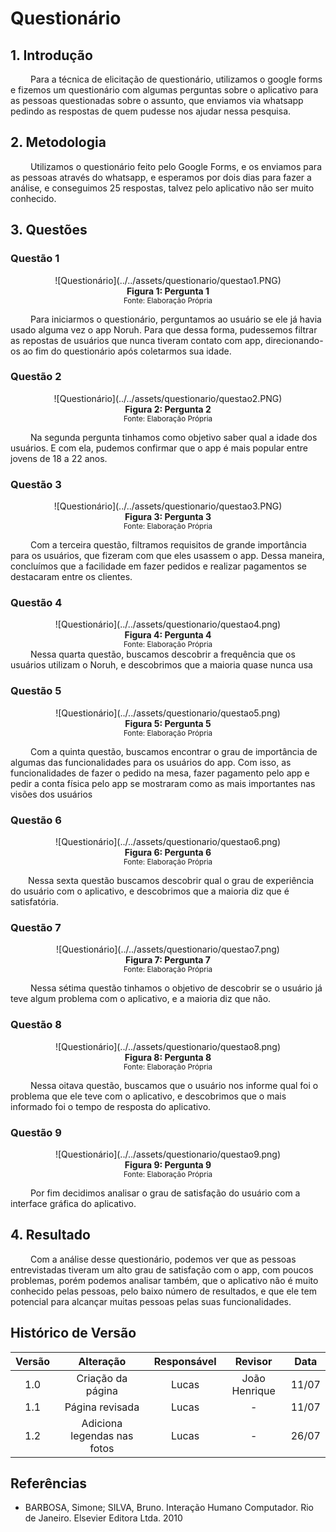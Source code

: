 # Questionário

## 1. Introdução
&emsp;&emsp; Para a técnica de elicitação de questionário, utilizamos o google forms e fizemos um questionário com algumas perguntas sobre o aplicativo para as pessoas questionadas sobre o assunto, que enviamos via whatsapp pedindo as respostas de quem pudesse nos ajudar nessa pesquisa.

## 2. Metodologia
&emsp;&emsp; Utilizamos o questionário feito pelo Google Forms, e os enviamos para as pessoas através do whatsapp, e esperamos por dois dias para fazer a análise, e conseguimos 25 respostas, talvez pelo aplicativo não ser muito conhecido.

## 3. Questões

### Questão 1
<center>
![Questionário](../../assets/questionario/questao1.PNG)
</center>

<figcaption align='center'>
    <b>Figura 1: Pergunta 1</b>
    <br><small>Fonte: Elaboração Própria</small>
</figcaption>

&emsp;&emsp; Para iniciarmos o questionário, perguntamos ao usuário se ele já havia usado alguma vez o app Noruh. Para que dessa forma, pudessemos filtrar as repostas de usuários que nunca tiveram contato com app, direcionando-os ao fim do questionário após coletarmos sua idade.

### Questão 2
<center>
![Questionário](../../assets/questionario/questao2.PNG)
</center>

<figcaption align='center'>
    <b>Figura 2: Pergunta 2</b>
    <br><small>Fonte: Elaboração Própria</small>
</figcaption>

&emsp;&emsp; Na segunda pergunta tinhamos como objetivo saber qual a idade dos usuários. E com ela, pudemos confirmar que o app é mais popular entre jovens de 18 a 22 anos.

### Questão 3
<center>
![Questionário](../../assets/questionario/questao3.PNG)
</center>

<figcaption align='center'>
    <b>Figura 3: Pergunta 3</b>
    <br><small>Fonte: Elaboração Própria</small>
</figcaption>

&emsp;&emsp; Com a terceira questão, filtramos requisitos de grande importância para os usuários, que fizeram com que eles usassem o app. Dessa maneira, concluímos que a facilidade em fazer pedidos e realizar pagamentos se destacaram entre os clientes. 
### Questão 4
<center>
![Questionário](../../assets/questionario/questao4.png)
</center>

<figcaption align='center'>
    <b>Figura 4: Pergunta 4</b>
    <br><small>Fonte: Elaboração Própria</small>
</figcaption>
&emsp;&emsp; Nessa quarta questão, buscamos descobrir a frequência que os usuários utilizam o Noruh, e descobrimos que a maioria quase nunca usa

### Questão 5
<center>
![Questionário](../../assets/questionario/questao5.png)
</center>

<figcaption align='center'>
    <b>Figura 5: Pergunta 5</b>
    <br><small>Fonte: Elaboração Própria</small>
</figcaption>

&emsp;&emsp; Com a quinta questão, buscamos encontrar o grau de importância de algumas das funcionalidades para os usuários do app. Com isso, as funcionalidades de fazer o pedido na mesa, fazer pagamento pelo app e pedir a conta física pelo app se mostraram como as mais importantes nas visões dos usuários
### Questão 6
<center>
![Questionário](../../assets/questionario/questao6.png)
</center>

<figcaption align='center'>
    <b>Figura 6: Pergunta 6</b>
    <br><small>Fonte: Elaboração Própria</small>
</figcaption>

&emsp;&emsp;Nessa sexta questão buscamos descobrir qual o grau de experiência do usuário com o aplicativo, e descobrimos que a maioria diz que é satisfatória.

### Questão 7
<center>
![Questionário](../../assets/questionario/questao7.png)
</center>

<figcaption align='center'>
    <b>Figura 7: Pergunta 7</b>
    <br><small>Fonte: Elaboração Própria</small>
</figcaption>

&emsp;&emsp; Nessa sétima questão tinhamos o objetivo de descobrir se o usuário já teve algum problema com o aplicativo, e a maioria diz que não.
### Questão 8
<center>
![Questionário](../../assets/questionario/questao8.png)
</center>

<figcaption align='center'>
    <b>Figura 8: Pergunta 8</b>
    <br><small>Fonte: Elaboração Própria</small>
</figcaption>

&emsp;&emsp; Nessa oitava questão, buscamos que o usuário nos informe qual foi o problema que ele teve com o aplicativo, e descobrimos que o mais informado foi o tempo de resposta do aplicativo.

### Questão 9
<center>
![Questionário](../../assets/questionario/questao9.png)
</center>

<figcaption align='center'>
    <b>Figura 9: Pergunta 9</b>
    <br><small>Fonte: Elaboração Própria</small>
</figcaption>

&emsp;&emsp; Por fim decidimos analisar o grau de satisfação do usuário com a interface gráfica do aplicativo.

## 4. Resultado
&emsp;&emsp; Com a análise desse questionário, podemos ver que as pessoas entrevistadas tiveram um alto grau de satisfação com o app, com poucos problemas, porém podemos analisar também, que o aplicativo não é muito conhecido pelas pessoas, pelo baixo número de resultados, e que ele tem potencial para alcançar muitas pessoas pelas suas funcionalidades.


##  Histórico de Versão

| Versão |                Alteração               | Responsável |         Revisor        |  Data |
|:------:|:--------------------------------------:|:-----------:|:----------------------:|:-----:|
|   1.0  |                    Criação da página                   |    Lucas  | João Henrique | 11/07 |
|   1.1  |                   Página revisada                   |    Lucas  | - | 11/07 |
|   1.2  |           Adiciona legendas nas fotos                  |    Lucas  | - | 26/07 |

## Referências 
- BARBOSA, Simone; SILVA, Bruno. Interação Humano Computador. Rio de Janeiro. Elsevier Editora Ltda. 2010